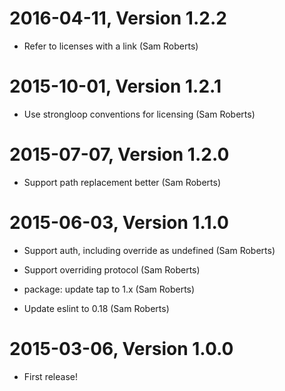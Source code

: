 2016-04-11, Version 1.2.2
=========================

 * Refer to licenses with a link (Sam Roberts)


2015-10-01, Version 1.2.1
=========================

 * Use strongloop conventions for licensing (Sam Roberts)


2015-07-07, Version 1.2.0
=========================

 * Support path replacement better (Sam Roberts)


2015-06-03, Version 1.1.0
=========================

 * Support auth, including override as undefined (Sam Roberts)

 * Support overriding protocol (Sam Roberts)

 * package: update tap to 1.x (Sam Roberts)

 * Update eslint to 0.18 (Sam Roberts)


2015-03-06, Version 1.0.0
=========================

 * First release!
